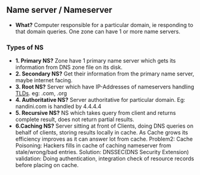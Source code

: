 ## Name server / Nameserver
- **What?** Computer responsible for a particular domain, ie responding to that domain queries. One zone can have 1 or more name servers. 

### Types of NS
  - **1. Primary NS?** Zone have 1 primary name server which gets its information from DNS zone file on its disk.
  - **2. Secondary NS?** Get their information from the primary name server, maybe internet facing.
  - **3. Root NS?** Server which have IP-Addresses of nameservers handling [TLDs](/Networking/OSI-Layers/Layer5/Protocols/DNS/Terms/Domain_Name). eg: .com, .org
  - **4. Authoritative NS?** Server authoritative for particular domain. Eg: nandini.com is handled by 4.4.4.4
  - **5. Recursive NS?** NS which takes query from client and returns complete result, does not return partial results.
  - **6.Caching NS?** Server sitting at front of Clients, doing DNS queries on behalf of clients, storing results locally in cache. As Cache grows its efficiency improves as it can answer lot from cache.
      Problem2: Cache Poisoning: Hackers fills in cache of caching nameserver from stale/wrong/bad entries.    Solution: DNSSEC(DNS Security Extension) validation: Doing authentication, integration check of resource records before placing on cache.
